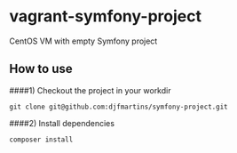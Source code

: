 # vagrant-symfony-project
CentOS VM with empty Symfony project


## How to use


####1) Checkout the project in your workdir
```
git clone git@github.com:djfmartins/symfony-project.git
```

####2) Install dependencies
```
composer install
```
